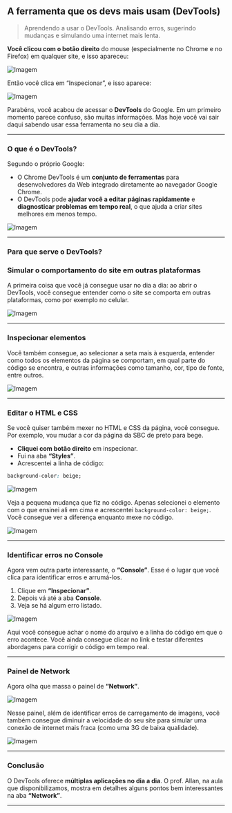 ## A ferramenta que os devs mais usam (DevTools)

> Aprendendo a usar o DevTools. Analisando erros, sugerindo mudanças e simulando uma internet mais lenta.

**Você clicou com o botão direito** do mouse (especialmente no Chrome e no Firefox) em qualquer site, e isso apareceu:

![Imagem](https://mcusercontent.com/a60fed1c9ecd9b3833bcc9130/images/107e1592-f3d8-78fc-3447-f4ec6d0cb5aa.png)

Então você clica em “Inspecionar”, e isso aparece:

![Imagem](https://mcusercontent.com/a60fed1c9ecd9b3833bcc9130/images/2cab18f6-4434-9084-e574-0b0051f2b817.jpeg)

Parabéns, você acabou de acessar o **DevTools** do Google. Em um primeiro momento parece confuso, são muitas informações. Mas hoje você vai sair daqui sabendo usar essa ferramenta no seu dia a dia.

---

### **O que é o DevTools?**

Segundo o próprio Google:

- O Chrome DevTools é um **conjunto de ferramentas** para desenvolvedores da Web integrado diretamente ao navegador Google Chrome.
- O DevTools pode **ajudar você a editar páginas rapidamente** e **diagnosticar problemas em tempo real**, o que ajuda a criar sites melhores em menos tempo.

![Imagem](https://mcusercontent.com/a60fed1c9ecd9b3833bcc9130/images/8b9f99f2-f754-874b-6d63-feb8695114b4.png)

---

### **Para que serve o DevTools?**

### **Simular o comportamento do site em outras plataformas**

A primeira coisa que você já consegue usar no dia a dia: ao abrir o DevTools, você consegue entender como o site se comporta em outras plataformas, como por exemplo no celular.

![Imagem](https://mcusercontent.com/a60fed1c9ecd9b3833bcc9130/images/7c37fa8f-91ce-abbf-3d47-7bdf0ff937cf.png)

---

### **Inspecionar elementos**

Você também consegue, ao selecionar a seta mais à esquerda, entender como todos os elementos da página se comportam, em qual parte do código se encontra, e outras informações como tamanho, cor, tipo de fonte, entre outros.

![Imagem](https://mcusercontent.com/a60fed1c9ecd9b3833bcc9130/images/d9327f4c-4eaf-b11b-6722-c35ab5ca6844.jpeg)

---

### **Editar o HTML e CSS**

Se você quiser também mexer no HTML e CSS da página, você consegue. Por exemplo, vou mudar a cor da página da SBC de preto para bege.

- **Cliquei com botão direito** em inspecionar.
- Fui na aba **“Styles”**.
- Acrescentei a linha de código:

```css
background-color: beige;
```

![Imagem](https://mcusercontent.com/a60fed1c9ecd9b3833bcc9130/images/391a107d-afe7-682b-eeb8-2480cf677244.jpeg)

Veja a pequena mudança que fiz no código. Apenas selecionei o elemento com o que ensinei ali em cima e acrescentei `background-color: beige;`. Você consegue ver a diferença enquanto mexe no código.

![Imagem](https://mcusercontent.com/a60fed1c9ecd9b3833bcc9130/images/f9fa1485-6ce3-2983-8291-f189dece2aa6.jpeg)

---

### **Identificar erros no Console**

Agora vem outra parte interessante, o **“Console”**. Esse é o lugar que você clica para identificar erros e arrumá-los.

1. Clique em **“Inspecionar”**.
2. Depois vá até a aba **Console**.
3. Veja se há algum erro listado.

![Imagem](https://mcusercontent.com/a60fed1c9ecd9b3833bcc9130/images/4c2fd05c-1e41-bb7b-c222-9fe665d910b9.png)

Aqui você consegue achar o nome do arquivo e a linha do código em que o erro acontece. Você ainda consegue clicar no link e testar diferentes abordagens para corrigir o código em tempo real.

---

### **Painel de Network**

Agora olha que massa o painel de **“Network”**.

![Imagem](https://mcusercontent.com/a60fed1c9ecd9b3833bcc9130/images/40a3e97b-9d25-1ed4-fff4-9ab3e7397b73.jpeg)

Nesse painel, além de identificar erros de carregamento de imagens, você também consegue diminuir a velocidade do seu site para simular uma conexão de internet mais fraca (como uma 3G de baixa qualidade).

![Imagem](https://mcusercontent.com/a60fed1c9ecd9b3833bcc9130/images/7226cf8f-21ef-7d32-59a6-7c624868c710.png)

---

### **Conclusão**

O DevTools oferece **múltiplas aplicações no dia a dia**. O prof. Allan, na aula que disponibilizamos, mostra em detalhes alguns pontos bem interessantes na aba **“Network”**.

---
